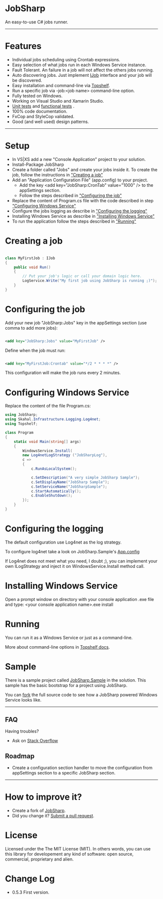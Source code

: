 JobSharp
======

An easy-to-use C# jobs runner.

--------

Features
===
 - Individual jobs scheduling using Crontab expressions.
 - Easy selection of what jobs run in each Windows Service instance.
 - Fault Tolerant. An failure in a job will not affect the others jobs running.
 - Auto discovering jobs. Just implement [IJob](src/JobSharp/IJob.cs) interface and your job will be discovered. 
 - Easy installation and command-line via [Topshelf](https://github.com/phatboyg/Topshelf).
 - Run a specific job via -job:&lt;job name&gt; command-line option.
 - Fully tested on Windows.
 - Working on Visual Studio and Xamarin Studio.
 - [Unit tests](src/JobSharp.UnitTests) and [functional tests](src/JobSharp.FunctionalTests) .
 - 100% code documentation.
 - FxCop and StyleCop validated.
 - Good (and well used) design patterns.  

--------

Setup
===

* In VS|XS add a new "Console Application" project to your solution.
* Install-Package JobSharp
* Create a folder called "Jobs" and create your jobs inside it. To create the job, follow the instructions in ["Creating a job"](#Step1)
* Add an "Application Configuration File" (app.config) to your project.
	* Add the key &lt;add key="JobSharp:CronTab" value="1000" /&gt; to the appSettings section.
	* Follow the steps described in ["Configuring the job"](#Step2) 
* Replace the content of Program.cs file with the code described in step ["Configuring Windows Service"](#Step3)
* Configure the jobs logging as describe in ["Configuring the logging"](#Step4)
* Installing Windows Service as describe in ["Installing Windows Service"](#Step5)
* To run the application follow the steps described in ["Running"](#Step6)

<a name="Step1">Creating a job</a>
===
```csharp

class MyFirstJob : IJob
{
    public void Run()
    {
        // Put your job's logic or call your domain logic here.
        LogService.Write("My first job using JobSharp is running ;)");
    }
}

```

<a name="Step2">Configuring the job</a>
===

Add your new job "JobSharp:Jobs" key in the appSettings section (use comma to add more jobs):
```xml

<add key="JobSharp:Jobs" value="MyFirstJob" />

```

Define when the job must run:
```xml

<add key="MyFirstJob:Crontab" value="*/2 * * * *" />

```

This configuration will make the job runs every 2 minutes.


<a name="Step3">Configuring Windows Service</a>
===

Replace the content of the file Program.cs:

```csharp
using JobSharp;
using Skahal.Infrastructure.Logging.Log4net;
using Topshelf;

class Program
{
    static void Main(string[] args)
    {
        WindowsService.Install(
		new Log4netLogStrategy ("JobSharpLog"), 
		c =>
        {
            c.RunAsLocalSystem();

            c.SetDescription("A very simple JobSharp Sample");
            c.SetDisplayName("JobSharp Sample");
            c.SetServiceName("JobSharpSample");
            c.StartAutomatically();
            c.EnableShutdown();
        });        
    }
}

```


<a name="Step4">Configuring the logging</a>
===
The default configuration use Log4net as the log strategy.

To configure log4net take a look on JobSharp.Sample's [App.config](src/JobSharp.Sample/App.Config)

If Log4net does not meet what you need, I doubt ;), you can implement your own ILogStrategy and inject it on WindowsService.Install method call. 


<a name="Step5">Installing Windows Service</a>
===
Open a prompt window on directory with your console application .exe file and type: &lt;your console application name&gt;.exe install

<a name="Step6">Running</a>
===
You can run it as a Windows Service or just as a command-line.

More about command-line options in [Topshelf docs](http://docs.topshelf-project.com/en/latest/overview/commandline.html?highlight=command%20line).


Sample
===
There is a sample project called [JobSharp.Sample](src/JobSharp.Sample) in the solution. This sample has the basic bootstrap for a project using JobSharp.

You can [fork](https://github.com/giacomelli/JobSharp/fork) the full source code to see how a JobSharp powered Windows Service looks like.

--------

FAQ
-------- 
Having troubles? 
 
- Ask on [Stack Overflow](http://stackoverflow.com/search?q=JobSharp)

Roadmap
-------- 
 - Create a configuration section handler to move the configuration from appSettings section to a specific JobSharp section.
 
--------

How to improve it?
======

- Create a fork of [JobSharp](https://github.com/giacomelli/JobSharp/fork). 
- Did you change it? [Submit a pull request](https://github.com/giacomelli/JobSharp/pull/new/master).


License
======

Licensed under the The MIT License (MIT).
In others words, you can use this library for developement any kind of software: open source, commercial, proprietary and alien.


Change Log
======
 - 0.5.3 First version.
